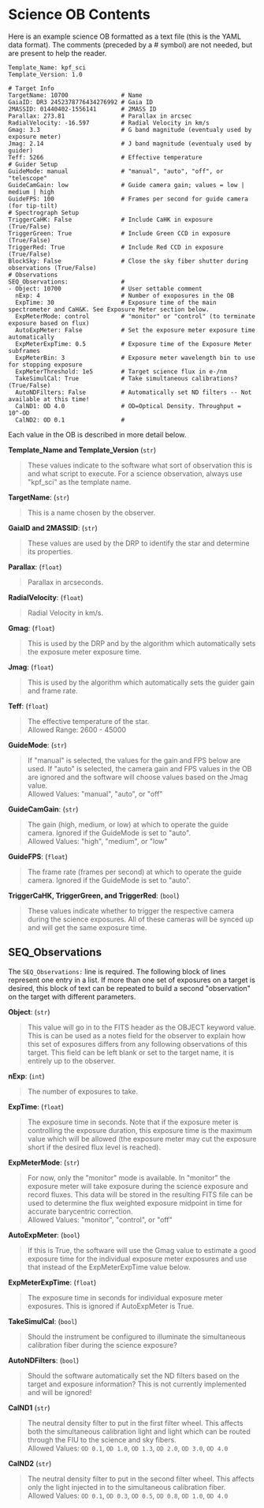 # Science OB Contents

Here is an example science OB formatted as a text file (this is the YAML data format). The comments (preceded by a # symbol) are not needed, but are present to help the reader. 

```
Template_Name: kpf_sci
Template_Version: 1.0

# Target Info
TargetName: 10700               # Name 
GaiaID: DR3 2452378776434276992 # Gaia ID 
2MASSID: 01440402-1556141       # 2MASS ID 
Parallax: 273.81                # Parallax in arcsec
RadialVelocity: -16.597         # Radial Velocity in km/s
Gmag: 3.3                       # G band magnitude (eventualy used by exposure meter)
Jmag: 2.14                      # J band magnitude (eventualy used by guider)
Teff: 5266                      # Effective temperature
# Guider Setup
GuideMode: manual               # "manual", "auto", "off", or "telescope"
GuideCamGain: low               # Guide camera gain; values = low | medium | high
GuideFPS: 100                   # Frames per second for guide camera (for tip-tilt)
# Spectrograph Setup
TriggerCaHK: False              # Include CaHK in exposure (True/False)
TriggerGreen: True              # Include Green CCD in exposure (True/False)
TriggerRed: True                # Include Red CCD in exposure (True/False)
BlockSky: False                 # Close the sky fiber shutter during observations (True/False)
# Observations
SEQ_Observations:               # 
- Object: 10700                 # User settable comment
  nExp: 4                       # Number of exoposures in the OB
  ExpTime: 30                   # Exposure time of the main spectrometer and CaH&K. See Exposure Meter section below.
  ExpMeterMode: control         # "monitor" or "control" (to terminate exposure based on flux)
  AutoExpMeter: False           # Set the exposure meter exposure time automatically
  ExpMeterExpTime: 0.5          # Exposure time of the Exposure Meter subframes
  ExpMeterBin: 3                # Exposure meter wavelength bin to use for stopping exposure
  ExpMeterThreshold: 1e5        # Target science flux in e-/nm
  TakeSimulCal: True            # Take simultaneous calibrations? (True/False)
  AutoNDFilters: False          # Automatically set ND filters -- Not available at this time!
  CalND1: OD 4.0                # OD=Optical Density. Throughput = 10^-OD
  CalND2: OD 0.1                # 
```

Each value in the OB is described in more detail below.

**Template_Name and Template_Version** (`str`)
> These values indicate to the software what sort of observation this is and what script to execute. For a science observation, always use "kpf_sci" as the template name.

**TargetName**: (`str`)
> This is a name chosen by the observer.

**GaiaID and 2MASSID**: (`str`)
> These values are used by the DRP to identify the star and determine its properties.

**Parallax**: (`float`)
> Parallax in arcseconds.

**RadialVelocity**: (`float`)
> Radial Velocity in km/s.

**Gmag**: (`float`)
> This is used by the DRP and by the algorithm which automatically sets the exposure meter exposure time.

**Jmag**: (`float`)
> This is used by the algorithm which automatically sets the guider gain and frame rate.

**Teff**: (`float`)
> The effective temperature of the star.
<br>Allowed Range: 2600 - 45000

**GuideMode**: (`str`)
> If "manual" is selected, the values for the gain and FPS below are used. If "auto" is selected, the camera gain and FPS values in the OB are ignored and the software will choose values based on the Jmag value.
<br>Allowed Values: "manual", "auto", or "off"

**GuideCamGain**: (`str`)
> The gain (high, medium, or low) at which to operate the guide camera. Ignored if the GuideMode is set to "auto".
<br>Allowed Values: "high", "medium", or "low"

**GuideFPS**: (`float`)
> The frame rate (frames per second) at which to operate the guide camera. Ignored if the GuideMode is set to "auto".

**TriggerCaHK, TriggerGreen, and TriggerRed**: (`bool`)
> These values indicate whether to trigger the respective camera during the science exposures. All of these cameras will be synced up and will get the same exposure time.

## SEQ_Observations

The `SEQ_Observations:` line is required. The following block of lines represent one entry in a list. If more than one set of exposures on a target is desired, this block of text can be repeated to build a second "observation" on the target with different parameters.

**Object**: (`str`)
> This value will go in to the FITS header as the OBJECT keyword value. This is can be used as a notes field for the observer to explain how this set of exposures differs from any following observations of this target. This field can be left blank or set to the target name, it is entirely up to the observer.

**nExp**: (`int`)
>The number of exposures to take.

**ExpTime**: (`float`)
> The exposure time in seconds. Note that if the exposure meter is controlling the exposure duration, this exposure time is the maximum value which will be allowed (the exposure meter may cut the exposure short if the desired flux level is reached).

**ExpMeterMode**: (`str`)
> For now, only the "monitor" mode is available. In "monitor" the exposure meter will take exposure during the science exposure and record fluxes. This data will be stored in the resulting FITS file can be used to determine the flux weighted exposure midpoint in time for accurate barycentric correction.
<br>Allowed Values: "monitor", "control", or "off"

**AutoExpMeter**: (`bool`)
> If this is True, the software will use the Gmag value to estimate a good exposure time for the individual exposure meter exposures and use that instead of the ExpMeterExpTime value below.

**ExpMeterExpTime**: (`float`)
> The exposure time in seconds for individual exposure meter exposures. This is ignored if AutoExpMeter is True.

**TakeSimulCal**: (`bool`)
> Should the instrument be configured to illuminate the simultaneous calibration fiber during the science exposure?

**AutoNDFilters**: (`bool`)
> Should the software automatically set the ND filters based on the target and exposure information? This is not currently implemented and will be ignored!

**CalND1** (`str`)
> The neutral density filter to put in the first filter
wheel. This affects both the simultaneous calibration light and light
which can be routed through the FIU to the science and sky fibers.
<br>Allowed Values: `OD 0.1`, `OD 1.0`, `OD 1.3`, `OD 2.0`, `OD 3.0`, `OD 4.0`

**CalND2** (`str`)
> The neutral density filter to put in the second filter
wheel. This affects only the light injected in to the simultaneous
calibration fiber.
<br>Allowed Values: `OD 0.1`, `OD 0.3`, `OD 0.5`, `OD 0.8`, `OD 1.0`, `OD 4.0`

